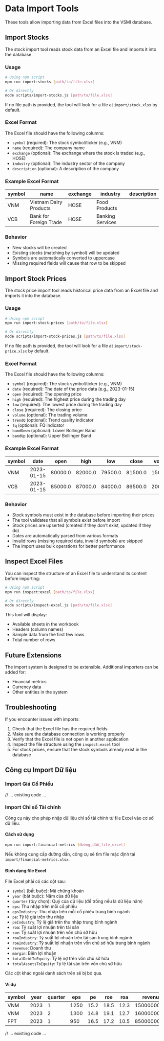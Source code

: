 # Data Import Tools

These tools allow importing data from Excel files into the VSMI database.

## Import Stocks

The stock import tool reads stock data from an Excel file and imports it into the database.

### Usage

```bash
# Using npm script
npm run import:stocks [path/to/file.xlsx]

# Or directly
node scripts/import-stocks.js [path/to/file.xlsx]
```

If no file path is provided, the tool will look for a file at `import/stock.xlsx` by default.

### Excel Format

The Excel file should have the following columns:
- `symbol` (required): The stock symbol/ticker (e.g., VNM)
- `name` (required): The company name
- `exchange` (optional): The exchange where the stock is traded (e.g., HOSE)
- `industry` (optional): The industry sector of the company 
- `description` (optional): A description of the company

### Example Excel Format

| symbol | name                     | exchange | industry            | description |
|--------|--------------------------|----------|---------------------|-------------|
| VNM    | Vietnam Dairy Products   | HOSE     | Food Products       |             |
| VCB    | Bank for Foreign Trade   | HOSE     | Banking Services    |             |

### Behavior

- New stocks will be created
- Existing stocks (matching by symbol) will be updated
- Symbols are automatically converted to uppercase
- Missing required fields will cause that row to be skipped

## Import Stock Prices

The stock price import tool reads historical price data from an Excel file and imports it into the database.

### Usage

```bash
# Using npm script
npm run import:stock-prices [path/to/file.xlsx]

# Or directly
node scripts/import-stock-prices.js [path/to/file.xlsx]
```

If no file path is provided, the tool will look for a file at `import/stock-price.xlsx` by default.

### Excel Format

The Excel file should have the following columns:
- `symbol` (required): The stock symbol/ticker (e.g., VNM)
- `date` (required): The date of the price data (e.g., 2023-01-15)
- `open` (required): The opening price
- `high` (required): The highest price during the trading day
- `low` (required): The lowest price during the trading day
- `close` (required): The closing price
- `volume` (optional): The trading volume
- `trendQ` (optional): Trend quality indicator
- `fq` (optional): FQ indicator
- `bandDown` (optional): Lower Bollinger Band
- `bandUp` (optional): Upper Bollinger Band

### Example Excel Format

| symbol | date       | open    | high    | low     | close   | volume  | trendQ | fq   | bandDown | bandUp |
|--------|------------|---------|---------|---------|---------|---------|--------|------|----------|--------|
| VNM    | 2023-01-15 | 80000.0 | 82000.0 | 79500.0 | 81500.0 | 1500000 | 0.85   | 0.72 | 78000.0  | 85000.0|
| VCB    | 2023-01-15 | 85000.0 | 87000.0 | 84000.0 | 86500.0 | 2000000 | 0.90   | 0.75 | 82000.0  | 89000.0|

### Behavior

- Stock symbols must exist in the database before importing their prices
- The tool validates that all symbols exist before import
- Stock prices are upserted (created if they don't exist, updated if they do)
- Dates are automatically parsed from various formats
- Invalid rows (missing required data, invalid symbols) are skipped
- The import uses bulk operations for better performance

## Inspect Excel Files

You can inspect the structure of an Excel file to understand its content before importing:

```bash
# Using npm script
npm run inspect:excel [path/to/file.xlsx]

# Or directly
node scripts/inspect-excel.js [path/to/file.xlsx]
```

This tool will display:
- Available sheets in the workbook
- Headers (column names)
- Sample data from the first few rows
- Total number of rows

## Future Extensions

The import system is designed to be extensible. Additional importers can be added for:
- Financial metrics
- Currency data
- Other entities in the system

## Troubleshooting

If you encounter issues with imports:

1. Check that the Excel file has the required fields
2. Make sure the database connection is working properly
3. Verify that the Excel file is not open in another application
4. Inspect the file structure using the `inspect:excel` tool
5. For stock prices, ensure that the stock symbols already exist in the database 

## Công cụ Import Dữ liệu

### Import Giá Cổ Phiếu

// ... existing code ...

### Import Chỉ số Tài chính

Công cụ này cho phép nhập dữ liệu chỉ số tài chính từ file Excel vào cơ sở dữ liệu.

#### Cách sử dụng

```bash
npm run import:financial-metrics [đường_dẫn_file_excel]
```

Nếu không cung cấp đường dẫn, công cụ sẽ tìm file mặc định tại `import/financial-metrics.xlsx`.

#### Định dạng file Excel

File Excel phải có các cột sau:
- `symbol` (bắt buộc): Mã chứng khoán
- `year` (bắt buộc): Năm của dữ liệu
- `quarter` (tùy chọn): Quý của dữ liệu (để trống nếu là dữ liệu năm)
- `eps`: Thu nhập trên mỗi cổ phiếu
- `epsIndustry`: Thu nhập trên mỗi cổ phiếu trung bình ngành
- `pe`: Tỷ lệ giá trên thu nhập
- `peIndustry`: Tỷ lệ giá trên thu nhập trung bình ngành
- `roa`: Tỷ suất lợi nhuận trên tài sản
- `roe`: Tỷ suất lợi nhuận trên vốn chủ sở hữu
- `roaIndustry`: Tỷ suất lợi nhuận trên tài sản trung bình ngành
- `roeIndustry`: Tỷ suất lợi nhuận trên vốn chủ sở hữu trung bình ngành
- `revenue`: Doanh thu
- `margin`: Biên lợi nhuận
- `totalDebtToEquity`: Tỷ lệ nợ trên vốn chủ sở hữu
- `totalAssetsToEquity`: Tỷ lệ tài sản trên vốn chủ sở hữu

Các cột khác ngoài danh sách trên sẽ bị bỏ qua.

#### Ví dụ

| symbol | year | quarter | eps  | pe   | roe  | roa  | revenue    |
|--------|------|---------|------|------|------|------|------------|
| VNM    | 2023 | 1       | 1250 | 15.2 | 18.5 | 12.3 | 15000000000 |
| VNM    | 2023 | 2       | 1300 | 14.8 | 19.1 | 12.7 | 16000000000 |
| FPT    | 2023 | 1       | 950  | 16.5 | 17.2 | 10.5 | 8500000000  |

// ... existing code ... 